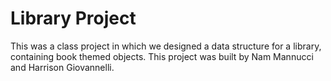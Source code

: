 # Library Project
This was a class project in which we designed a data structure for a library, containing book themed objects. This project was built by Nam Mannucci and Harrison Giovannelli.
